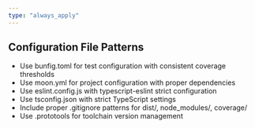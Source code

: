 ```yaml
---
type: "always_apply"
---
```


## Configuration File Patterns

- Use bunfig.toml for test configuration with consistent coverage thresholds
- Use moon.yml for project configuration with proper dependencies
- Use eslint.config.js with typescript-eslint strict configuration
- Use tsconfig.json with strict TypeScript settings
- Include proper .gitignore patterns for dist/, node_modules/, coverage/
- Use .prototools for toolchain version management
